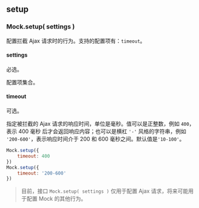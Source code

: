 ## setup

### Mock.setup( settings )

配置拦截 Ajax 请求时的行为。支持的配置项有：`timeout`。

#### settings

必选。

配置项集合。

#### timeout

可选。

指定被拦截的 Ajax 请求的响应时间，单位是毫秒。值可以是正整数，例如 `400`，表示 400 毫秒 后才会返回响应内容；也可以是横杠 `'-'` 风格的字符串，例如 `'200-600'`，表示响应时间介于 200 和 600 毫秒之间。默认值是`'10-100'`。

```js
Mock.setup({
    timeout: 400
})
Mock.setup({
    timeout: '200-600'
})
```

> 目前，接口 `Mock.setup( settings )` 仅用于配置 Ajax 请求，将来可能用于配置 Mock 的其他行为。